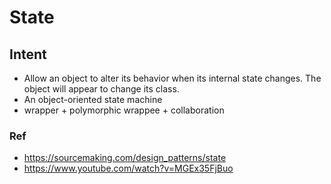 # State

## Intent

- Allow an object to alter its behavior when its internal state changes. The object will appear to change its class.
- An object-oriented state machine
- wrapper + polymorphic wrappee + collaboration

### Ref

- https://sourcemaking.com/design_patterns/state
- https://www.youtube.com/watch?v=MGEx35FjBuo

